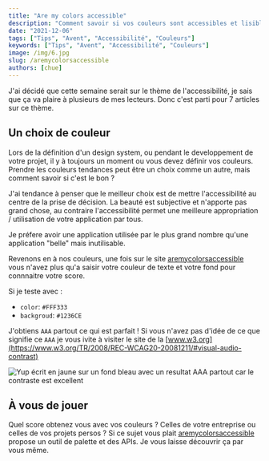 ```yaml
---
title: "Are my colors accessible"
description: "Comment savoir si vos couleurs sont accessibles et lisibles par tout le monde"
date: "2021-12-06"
tags: ["Tips", "Avent", "Accessibilité", "Couleurs"]
keywords: ["Tips", "Avent", "Accessibilité", "Couleurs"]
image: /img/6.jpg
slug: /aremycolorsaccessible
authors: [chue]
---
```


J'ai décidé que cette semaine serait sur le thème de l'accessibilité, je sais que ça va plaire à plusieurs de mes lecteurs.
Donc c'est parti pour 7 articles sur ce thème.

<!--truncate-->

## Un choix de couleur

Lors de la définition d'un design system, ou pendant le developpement de votre projet, il y à toujours un moment ou vous devez définir vos couleurs. Prendre les couleurs tendances peut être un choix comme un autre, mais comment savoir si c'est le bon ?

J'ai tendance à penser que le meilleur choix est de mettre l'accessibilité au centre de la prise de décision. La beauté est subjective et n'apporte pas grand chose, au contraire l'accessibilité permet une meilleure appropriation / utilisation de votre application par tous.

Je préfere avoir une application utilisée par le plus grand nombre qu'une application "belle" mais inutilisable.

Revenons en à nos couleurs, une fois sur le site [aremycolorsaccessible](https://www.aremycolorsaccessible.com) vous n'avez plus qu'a saisir votre couleur de texte et votre fond pour connnaitre votre score.

Si je teste avec :

- `color`: `#FFF333`
- `backgroud`: `#1236CE`

J'obtiens `AAA` partout ce qui est parfait ! Si vous n'avez pas d'idée de ce que signifie ce `AAA` je vous ivite à visiter le site de la [www.w3.org](https://www.w3.org/TR/2008/REC-WCAG20-20081211/#visual-audio-contrast)

![Yup écrit en jaune sur un fond bleau avec un resultat AAA partout car le contraste est excellent](/img/accessible-color-result.png)

## À vous de jouer

Quel score obtenez vous avec vos couleurs ? Celles de votre entreprise ou celles de vos projets persos ?
Si ce sujet vous plait [aremycolorsaccessible](https://www.aremycolorsaccessible.com) propose un outil de palette et des APIs. Je vous laisse découvrir ça par vous même.
